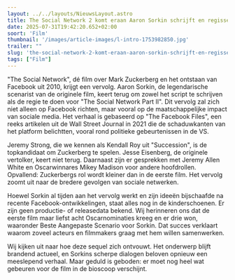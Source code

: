 ```yaml
---
layout: ../../layouts/NieuwsLayout.astro
title: The Social Network 2 komt eraan Aaron Sorkin schrijft en regisseert!
date: 2025-07-31T19:42:20.652+02:00
soort: 'Film'
thumbnail: '/images/article-images/l-intro-1753982850.jpg'
trailer: ""
slug: 'the-social-network-2-komt-eraan-aaron-sorkin-schrijft-en-regisseert'
tags: ["Film"]
---
```


"The Social Network", dé film over Mark Zuckerberg en het ontstaan van Facebook
uit 2010, krijgt een vervolg. Aaron Sorkin, de legendarische scenarist van de
originele film, keert terug om zowel het script te schrijven als de regie te
doen voor "The Social Network Part II". Dit vervolg zal zich niet alleen op
Facebook richten, maar vooral op de maatschappelijke impact van sociale media.
Het verhaal is gebaseerd op "The Facebook Files", een reeks artikelen uit de
Wall Street Journal in 2021 die de schaduwkanten van het platform belichtten,
vooral rond politieke gebeurtenissen in de VS.

Jeremy Strong, die we kennen als Kendall Roy uit "Succession", is de
topkandidaat om Zuckerberg te spelen. Jesse Eisenberg, de originele vertolker,
keert niet terug. Daarnaast zijn er gesprekken met Jeremy Allen White en
Oscarwinnares Mikey Madison voor andere hoofdrollen. Opvallend: Zuckerbergs rol
wordt kleiner dan in de eerste film. Het vervolg zoomt uit naar de bredere
gevolgen van sociale netwerken.

Hoewel Sorkin al tijden aan het vervolg werkt en zijn ideeën bijschaafde na
recente Facebook-ontwikkelingen, staat alles nog in de kinderschoenen. Er zijn
geen productie- of releasedata bekend. Wij herinneren ons dat de eerste film
maar liefst acht Oscarnominaties kreeg en er drie won, waaronder Beste
Aangepaste Scenario voor Sorkin. Dat succes verklaart waarom zoveel acteurs en
filmmakers graag met hem willen samenwerken.

Wij kijken uit naar hoe deze sequel zich ontvouwt. Het onderwerp blijft brandend
actueel, en Sorkins scherpe dialogen beloven opnieuw een meeslepend verhaal.
Maar geduld is geboden: er moet nog heel wat gebeuren voor de film in de
bioscoop verschijnt.